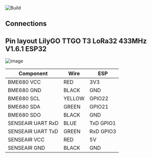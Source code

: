 ![Build](https://github.com/KlausMu/esp32-co2monitor/actions/workflows/build-platformio.yml/badge.svg)

## Connections

## Pin layout LilyGO TTGO T3 LoRa32 433MHz V1.6.1 ESP32

![image](https://github.com/umbm/TTGO-LoRa32-V2.1-T3_V1.6/blob/master/T3_1.6.jpg)


Component | Wire   | ESP
----------- |--------| --------------
BME680 VCC | RED    | 3V3
BME680 GND | BLACK  | GND
BME680 SCL | YELLOW | GPIO22
BME680 SDA |  GREEN | GPIO21
BME680 SDO | BLACK | GND
SENSEAIR UART RxD | BLUE | TxD GPIO1 
SENSEAIR UART TxD | GREEN | RxD GPIO3
SENSEAIR VCC | RED | 5V
SENSEAIR GND | BLACK | GND
